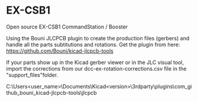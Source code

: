 # EX-CSB1
Open source EX-CSB1 CommandStation / Booster

Using the Bouni JLCPCB plugin to create the production files (gerbers) and handle all the parts subtitutions and rotations. Get the plugin from here:
https://github.com/Bouni/kicad-jlcpcb-tools

If your parts show up in the Kicad gerber viewer or in the JLC visual tool, import the corrections from our dcc-ex-rotation-corrections.csv file in the "support_files"folder.

 C:\Users\<user_name>\Documents\Kicad\<version>\3rdparty\plugins\com_github_bouni_kicad-jlcpcb-tools\jlcpcb
